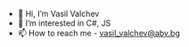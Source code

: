 - 👋 Hi, I’m Vasil Valchev
- 👀 I’m interested in C#, JS
- 📫 How to reach me - vasil_valchev@abv.bg

<!---
VsVch/VsVch is a ✨ special ✨ repository because its `README.md` (this file) appears on your GitHub profile.
You can click the Preview link to take a look at your changes.
--->
